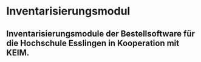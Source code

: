 # Inventarisierungsmodul
Inventarisierungsmodule der Bestellsoftware für die Hochschule Esslingen in Kooperation mit KEIM.
---
